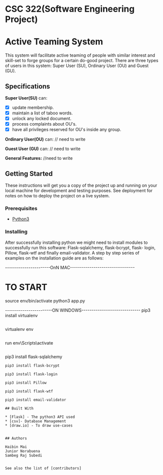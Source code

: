 # CSC 322(Software Engineering Project)

# Active Teaming System

This system will facilitate active teaming of people with similar interest and skill-set to forge groups for a certain do-good project. There are three types of users in this system: Super User (SU), Ordinary User (OU) and Guest (GU).

## Specifications
**Super User(SU)** can:
- [x] update membership.
- [x] maintain a list of taboo words.
- [x] unlock any locked document.
- [x] process complaints about OU's.
- [x] have all privileges reserved for OU's inside any group.

**Ordinary User(OU)** can:
// need to write

**Guest User (GU)** can:
// need to write

**General Features:**
//need to write

## Getting Started

These instructions will get you a copy of the project up and running on your local machine for development and testing purposes. See deployment for notes on how to deploy the project on a live system.


### Prerequisites

* [Python3](https://www.python.org/downloads/)

### Installing

After successfully installing python we might need to install modules to successfully run this software: Flask-sqlalchemy, flask-bcrypt, flask- login, Pillow, flask-wtf and finally email-validator.   A step by step series of examples on the installation guide are as follows:

-----------------------OnN MAC---------------------------------
# TO START
source env/bin/activate
python3 app.py

------------------------ON WINDOWS------------------------------
pip3 install virtualenv
```

```
virtualenv env
```

```
run env\Scripts\activate
```
```
pip3 install flask-sqlalchemy
```
pip3 install flask-bcrypt

pip3 install flask-login

pip3 install Pillow

pip3 install flask-wtf

pip3 install email-validator

## Built With

* [Flask] - The python3 API used
* [csv]- Database Management
* [draw.io] - To draw use-cases


## Authors

Haibin Mai
Junior Norabuena
Sambeg Raj Subedi


See also the list of [contributors]